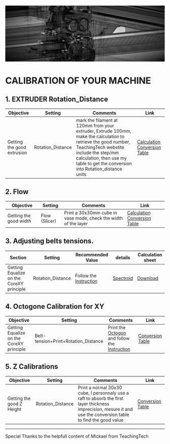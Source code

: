 ![alt text](/image/calibration.png)
# CALIBRATION OF YOUR MACHINE

## 1. EXTRUDER Rotation_Distance
Objective|Setting|Comments|Link
-------|-------|-----------------|-------
Getting the good extrusion|Rotation_Distance|mark the filament at 120mm from your extruder, Extrude 100mm, make the calculation to retrieve the good number, TeachingTech webstite include the step/mm calculation, then use my table to get the conversion into Rotation_distance units|[Calculation](https://teachingtechyt.github.io/calibration.html#esteps) [Conversion Table](https://docs.google.com/spreadsheets/d/1FKyyWfHV8zdZKKFCmgh5MvTFCjXNV37kUfqWGvWRDxo/edit#gid=0)

  
## 2. Flow
Objective|Setting|Comments|Link
-------|-------|-----------------|-------
Getting the good width|Flow (Slicer)|Print a 30x30mm cube in vase mode, check the width of the layer |[Calculation](https://teachingtechyt.github.io/calibration.html#flow) [Conversion Table](https://docs.google.com/spreadsheets/d/1FKyyWfHV8zdZKKFCmgh5MvTFCjXNV37kUfqWGvWRDxo/edit#gid=0)
## 3. Adjusting belts tensions.
Section|Setting|Recommended Value|details|Calculation sheet
-------|-------|-----------------|------- |-------
Getting Equalize on the CoreXY principle|Rotation_Distance|Follow the [Instruction](/manuals/belt.pdf)|[Spectroid](https://play.google.com/store/apps/details?id=org.intoorbit.spectrum&hl=fr&gl=US) | [Download](/manuals/Belt_Tension_Calculations.ods)

## 4. Octogone Calibration for XY
Objective|Setting|Comments|Link
-------|-------|-----------------|-------
Getting Equalize on the CoreXY principle|Belt-tension+Print+Rotation_Distance|Print the [Octogon](/cad/octogon.stl) and follow the [Instruction](/manuals/calibration.pdf)|[Conversion Table](https://docs.google.com/spreadsheets/d/1PNDpxMo82B2Yi7_REPhKj44IOn1BJzk-KYgN7mVPe6Q/edit?usp=sharing)

## 5. Z Calibrations
Objective|Setting|Comments|Link
-------|-------|-----------------|-------
Getting the good Z Height|Rotation_Distance|Print a normal 30x30 cube, I personnaly use a raft to absorb the first layer thickness imprecision, mesure it and use the conversion table to find the good value| [Conversion Table](https://docs.google.com/spreadsheets/d/1FKyyWfHV8zdZKKFCmgh5MvTFCjXNV37kUfqWGvWRDxo/edit#gid=0)

____________________________________________________________________________________  

Special Thanks to the helpfull content of Mickael from TeachingTech
